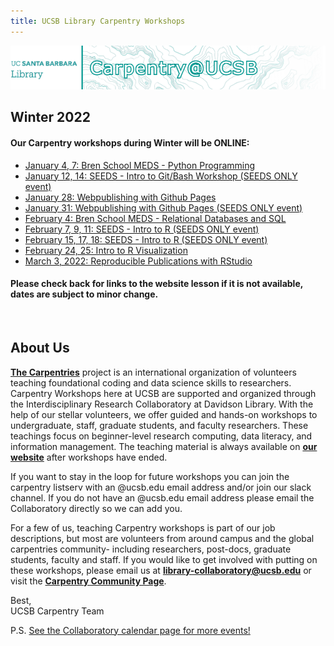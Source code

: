 ```yaml
---
title: UCSB Library Carpentry Workshops
---
```

![carpentry logo](fig/banner-carpentry.png)


## Winter 2022
#### Our Carpentry workshops during Winter will be ONLINE:

- [January 4, 7: Bren School MEDS - Python Programming](https://ucsbcarpentry.github.io/2022-01-04-ucsb-python/)
- [January 12, 14: SEEDS - Intro to Git/Bash Workshop (SEEDS ONLY event)](https://ucsbcarpentry.github.io/2022-01-12-ucsb-gitbash/)
- [January 28: Webpublishing with Github Pages](https://ucsbcarpentry.github.io/2022-01-28-ucsb-webpub-online/)
- [January 31: Webpublishing with Github Pages (SEEDS ONLY event)](https://ucsbcarpentry.github.io/2022-01-31-ucsb-webpub-online/)
- [February 4: Bren School MEDS - Relational Databases and SQL](https://ucsbcarpentry.github.io/2022-02-04-ucsb-sql-online/)
- [February 7, 9, 11: SEEDS - Intro to R (SEEDS ONLY event)](https://ucsbcarpentry.github.io/2022-02-07-ucsb-R-online/)
- [February 15, 17, 18: SEEDS - Intro to R (SEEDS ONLY event)](https://ucsbcarpentry.github.io/2022-02-15-ucsb-R-online/)
- [February 24, 25: Intro to R Visualization]("https://ucsbcarpentry.github.io/2022-02-24-ucsb-R-online/")
- [March 3, 2022: Reproducible Publications with RStudio]("https://ucsbcarpentry.github.io/2022-03-03-ucsb-rstudio-reproducibility/")

#### Please check back for links to the website lesson if it is not available, dates are subject to minor change.

<br />

## About Us
**[The Carpentries](https://carpentries.org/)** project is an international organization of volunteers teaching foundational coding and data science skills to researchers. Carpentry Workshops here at UCSB are supported and organized through the Interdisciplinary Research Collaboratory at Davidson Library.
With the help of our stellar volunteers, we offer guided and hands-on workshops to undergraduate, staff, graduate students, and faculty researchers. These teachings focus on beginner-level research computing, data literacy, and information management. The teaching material is always available on **[our website](https://ucsbcarpentry.github.io/past-workshops)** after workshops have ended.

If you want to stay in the loop for future workshops you can join the carpentry listserv with an @ucsb.edu email address and/or join our slack channel.  If you do not have an @ucsb.edu email address please email the Collaboratory directly so we can add you.

For a few of us, teaching Carpentry workshops is part of our job descriptions, but most are volunteers from around campus and the global carpentries community- including researchers, post-docs, graduate students, faculty and staff. If you would like to get involved with putting on these workshops, please email us at **library-collaboratory@ucsb.edu** or visit the **[Carpentry Community Page](https://ucsbcarpentry.github.io/community/instructors)**.

Best,
<br>
UCSB Carpentry Team

P.S. [See the Collaboratory calendar page for more events!](https://www.library.ucsb.edu/events-exhibitions?location=All&series=1218)
